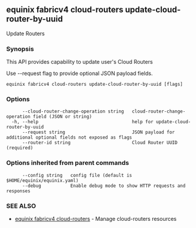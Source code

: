 ## equinix fabricv4 cloud-routers update-cloud-router-by-uuid

Update Routers

### Synopsis

This API provides capability to update user's Cloud Routers

Use --request flag to provide optional JSON payload fields.

```
equinix fabricv4 cloud-routers update-cloud-router-by-uuid [flags]
```

### Options

```
      --cloud-router-change-operation string   cloud-router-change-operation field (JSON or string)
  -h, --help                                   help for update-cloud-router-by-uuid
      --request string                         JSON payload for additional optional fields not exposed as flags
      --router-id string                       Cloud Router UUID (required)
```

### Options inherited from parent commands

```
      --config string   config file (default is $HOME/equinix/equinix.yaml)
      --debug           Enable debug mode to show HTTP requests and responses
```

### SEE ALSO

* [equinix fabricv4 cloud-routers](equinix_fabricv4_cloud-routers.md)	 - Manage cloud-routers resources

